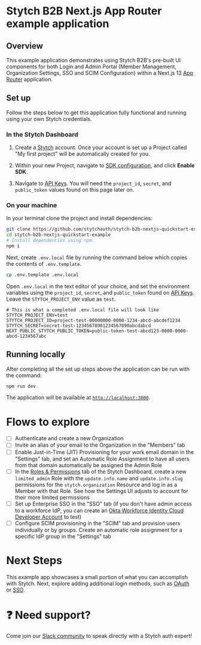 # Stytch B2B Next.js App Router example application

## Overview

This example application demonstrates using Stytch B2B's pre-built UI components for both Login and Admin Portal (Member Management, Organization Settings, SSO and SCIM Configuration) within a Next.js 13 [App Router](https://nextjs.org/docs/app/building-your-application/routing#the-app-router) application.

## Set up

Follow the steps below to get this application fully functional and running using your own Stytch credentials.

### In the Stytch Dashboard

1. Create a [Stytch](https://stytch.com/) account. Once your account is set up a Project called "My first project" will be automatically created for you.

2. Within your new Project, navigate to [SDK configuration](https://stytch.com/dashboard/sdk-configuration), and click **Enable SDK**.

3. Navigate to [API Keys](https://stytch.com/dashboard/api-keys). You will need the `project_id`, `secret`, and `public_token` values found on this page later on.

### On your machine

In your terminal clone the project and install dependencies:

```bash
git clone https://github.com/stytchauth/stytch-b2b-nextjs-quickstart-example.git
cd stytch-b2b-nextjs-quickstart-example
# Install dependencies using npm.
npm i
```

Next, create `.env.local` file by running the command below which copies the contents of `.env.template`.

```bash
cp .env.template .env.local
```

Open `.env.local` in the text editor of your choice, and set the environment variables using the `project_id`, `secret`, and `public_token` found on [API Keys](https://stytch.com/dashboard/api-keys). Leave the `STYTCH_PROJECT_ENV` value as `test`.

```
# This is what a completed .env.local file will look like
STYTCH_PROJECT_ENV=test
STYTCH_PROJECT_ID=project-test-00000000-0000-1234-abcd-abcdef1234
STYTCH_SECRET=secret-test-12345678901234567890abcdabcd
NEXT_PUBLIC_STYTCH_PUBLIC_TOKEN=public-token-test-abcd123-0000-0000-abcd-1234567abc
```

## Running locally

After completing all the set up steps above the application can be run with the command:

```bash
npm run dev
```

The application will be available at [`http://localhost:3000`](http://localhost:3000).

# Flows to explore
- [ ] Authenticate and create a new Organization
- [ ] Invite an alias of your email to the Organization in the "Members" tab
- [ ] Enable Just-in-Time (JIT) Provisioning for your work email domain in the "Settings" tab, and set an Automatic Role Assignment to have all users from that domain automatically be assigned the Admin Role
- [ ] In the [Roles & Permissions](https://stytch.com/dashboard/rbac) tab of the Stytch Dashboard, create a new `limited_admin` Role with the `update.info.name` and `update.info.slug` permissions for the `stytch.organization` Resource and log in as a Member with that Role. See how the Settings UI adjusts to account for their more limited permissions
- [ ] Set up Enterprise SSO in the "SSO" tab (if you don't have admin access to a workforce IdP, you can create an [Okta Workforce Identity Cloud Developer Account](https://developer.okta.com/signup/) to test)
- [ ] Configure SCIM provisioning in the "SCIM" tab and provision users individually or by groups. Create an automatic role assignment for a specific IdP group in the "Settings" tab

# Next Steps

This example app showcases a small portion of what you can accomplish with Stytch. Next, explore adding additional login methods, such as [OAuth](https://stytch.com/docs/b2b/guides/oauth/initial-setup) or [SSO](https://stytch.com/docs/b2b/guides/sso/initial-setup).

# :question: Need support?

Come join our [Slack community](https://stytch.com/docs/resources/support/overview) to speak directly with a Stytch auth expert!
